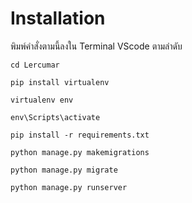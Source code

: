 # Installation
พิมพ์คำสั่งตามนี้ลงใน Terminal VScode ตามลำดับ

`cd Lercumar`

`pip install virtualenv`

`virtualenv env`

`env\Scripts\activate`

`pip install -r requirements.txt`

`python manage.py makemigrations`

`python manage.py migrate`

`python manage.py runserver`


